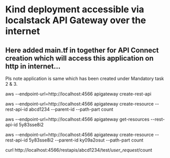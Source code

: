 #  Kind deployment accessible via localstack API Gateway over the internet


## Here added main.tf in together for API Connect creation which will access this application on http in internet...

Pls note application is same which has been created under Mandatory task 2 & 3.

aws --endpoint-url=http://localhost:4566 apigateway create-rest-api

aws --endpoint-url=http://localhost:4566 apigateway create-resource --rest-api-id abcd1234 --parent-id <parentId> --path-part count


aws --endpoint-url=http://localhost:4566 apigateway get-resources --rest-api-id 5y83sse8i2

 aws --endpoint-url=http://localhost:4566 apigateway create-resource --rest-api-id 5y83sse8i2 --parent-id ky09a2osut --path-part count

curl http://localhost:4566/restapis/abcd1234/test/_user_request_/count


